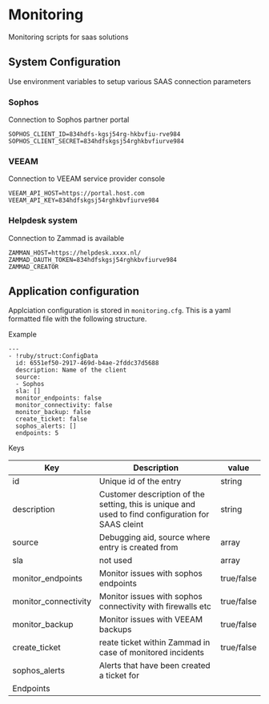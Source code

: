 # Monitoring
Monitoring scripts for saas solutions


## System Configuration
Use environment variables to setup various SAAS connection parameters

### Sophos
Connection to Sophos partner portal
````
SOPHOS_CLIENT_ID=834hdfs-kgsj54rg-hkbvfiu-rve984
SOPHOS_CLIENT_SECRET=834hdfskgsj54rghkbvfiurve984
````

### VEEAM
Connection to VEEAM service provider console
````
VEEAM_API_HOST=https://portal.host.com
VEEAM_API_KEY=834hdfskgsj54rghkbvfiurve984
````

### Helpdesk system
Connection to Zammad is available
```
ZAMMAN_HOST=https://helpdesk.xxxx.nl/
ZAMMAD_OAUTH_TOKEN=834hdfskgsj54rghkbvfiurve984
ZAMMAD_CREATOR
```

## Application configuration
Applciation configuration is stored in `monitoring.cfg`. This is a yaml formatted 
file with the following structure.

Example 
```
---
- !ruby/struct:ConfigData
  id: 6551ef50-2917-469d-b4ae-2fddc37d5688
  description: Name of the client
  source:
  - Sophos
  sla: []
  monitor_endpoints: false
  monitor_connectivity: false
  monitor_backup: false
  create_ticket: false
  sophos_alerts: []
  endpoints: 5
```

Keys

|Key|Description|value|
|--|--|--|
|id|Unique id of the entry|string|
|description|Customer description of the setting, this is unique and used to find configuration for SAAS cleint|string|
|source|Debugging aid, source where entry is created from|array|
|sla|not used|array|
|monitor_endpoints|Monitor issues with sophos endpoints|true/false|
|monitor_connectivity|Monitor issues with sophos connectivity with firewalls etc|true/false|
|monitor_backup|Monitor issues with VEEAM backups|true/false|
|create_ticket|reate ticket within Zammad in case of monitored incidents|true/false|
|sophos_alerts|Alerts that have been created a ticket for|
|Endpoints||
